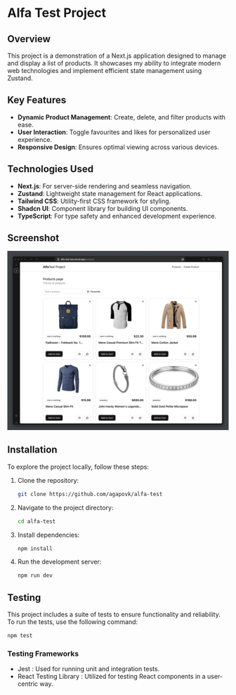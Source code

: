 # Alfa Test Project

## Overview

This project is a demonstration of a Next.js application designed to manage and display a list of products. It showcases my ability to integrate modern web technologies and implement efficient state management using Zustand.

## Key Features

- **Dynamic Product Management**: Create, delete, and filter products with ease.
- **User Interaction**: Toggle favourites and likes for personalized user experience.
- **Responsive Design**: Ensures optimal viewing across various devices.

## Technologies Used

- **Next.js**: For server-side rendering and seamless navigation.
- **Zustand**: Lightweight state management for React applications.
- **Tailwind CSS**: Utility-first CSS framework for styling.
- **Shadcn UI**: Component library for building UI components.
- **TypeScript**: For type safety and enhanced development experience.

## Screenshot

![Project Screenshot](public/screenshot.png)

## Installation

To explore the project locally, follow these steps:

1. Clone the repository:

   ```bash
   git clone https://github.com/agapovk/alfa-test
   ```

2. Navigate to the project directory:
   ```bash
   cd alfa-test
   ```
3. Install dependencies:
   ```bash
   npm install
   ```
4. Run the development server:
   ```bash
   npm run dev
   ```

## Testing

This project includes a suite of tests to ensure functionality and reliability. To run the tests, use the following command:

```bash
npm test
```

### Testing Frameworks

- Jest : Used for running unit and integration tests.
- React Testing Library : Utilized for testing React components in a user-centric way.
